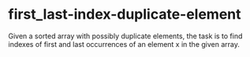 # first_last-index-duplicate-element
Given a sorted array with possibly duplicate elements, the task is to find indexes of first and last occurrences of an element x in the given array. 
